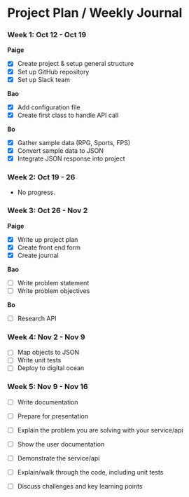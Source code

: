 # Project Plan / Weekly Journal

### Week 1: Oct 12 - Oct 19  
**Paige**    
- [X] Create project & setup general structure  
- [X] Set up GitHub repository  
- [X] Set up Slack team  

**Bao**  
- [X] Add configuration file  
- [X] Create first class to handle API call  

**Bo**  
- [X] Gather sample data (RPG, Sports, FPS)  
- [X] Convert sample data to JSON   
- [X] Integrate JSON response into project  

### Week 2: Oct 19 - 26  
- No progress.  

### Week 3: Oct 26 - Nov 2  
**Paige**    
- [X] Write up project plan  
- [X] Create front end form  
- [x] Create journal  

**Bao**  
- [ ] Write problem statement  
- [ ] Write problem objectives 

**Bo**  
- [ ] Research API  

### Week 4: Nov 2 - Nov 9  
- [ ] Map objects to JSON  
- [ ] Write unit tests  
- [ ] Deploy to digital ocean  

### Week 5: Nov 9 - Nov 16  
- [ ] Write documentation  
- [ ] Prepare for presentation  
- [ ] Explain the problem you are solving with your service/api  
- [ ] Show the user documentation  
- [ ] Demonstrate the service/api  
- [ ] Explain/walk through the code, including unit tests  
- [ ] Discuss challenges and key learning points  



